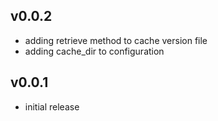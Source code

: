 ## v0.0.2

* adding retrieve method to cache version file
* adding cache_dir to configuration

## v0.0.1

* initial release